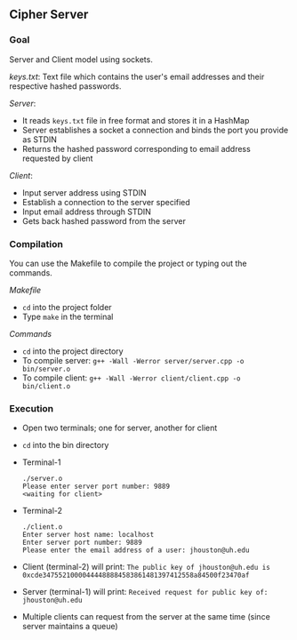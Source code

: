 ## Cipher Server

### Goal

Server and Client model using sockets.

*keys.txt*: Text file which contains the user's email addresses and their respective hashed passwords.

*Server*:
- It reads `keys.txt` file in free format and stores it in a HashMap
- Server establishes a socket a connection and binds the port you provide as STDIN
- Returns the hashed password corresponding to email address requested by client

*Client*:
- Input server address using STDIN
- Establish a connection to the server specified
- Input email address through STDIN
- Gets back hashed password from the server


### Compilation

You can use the Makefile to compile the project or typing out the commands.

*Makefile*

- `cd` into the project folder
- Type `make` in the terminal

*Commands*

- `cd` into the project directory
- To compile server: `g++ -Wall -Werror server/server.cpp -o bin/server.o`
- To compile client: `g++ -Wall -Werror client/client.cpp -o bin/client.o`


### Execution

- Open two terminals; one for server, another for client
- `cd` into the bin directory
-  Terminal-1
    ~~~
    ./server.o
    Please enter server port number: 9889
    <waiting for client>
    ~~~

- Terminal-2
    ~~~
    ./client.o
    Enter server host name: localhost
    Enter server port number: 9889
    Please enter the email address of a user: jhouston@uh.edu
    ~~~


- Client (terminal-2) will print: `The public key of jhouston@uh.edu is 0xcde34755210000444488884583861481397412558a84500f23470af`
- Server (terminal-1) will print: `Received request for public key of: jhouston@uh.edu`

- Multiple clients can request from the server at the same time (since server maintains a queue)
